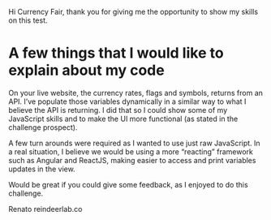 Hi Currency Fair, thank you for giving me the opportunity to show my skills on this test.

# A few things that I would like to explain about my code

On your live website, the currency rates, flags and symbols, returns from an API.
I’ve populate those variables dynamically in a similar way to what I believe the API is returning. I did that so I could show some of my JavaScript skills and to make the UI more functional (as stated in the challenge prospect).

A few turn arounds were required as I wanted to use just raw JavaScript. In a real situation, I believe we would be using a more “reacting” framework such as Angular and ReactJS, making easier to access and print variables updates in the view.

Would be great if you could give some feedback, as I enjoyed to do this challenge.

Renato
reindeerlab.co
